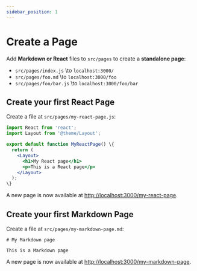 ```yaml
---
sidebar_position: 1
---
```


# Create a Page

Add **Markdown or React** files to `src/pages` to create a **standalone page**:

- `src/pages/index.js` \to `localhost:3000/`
- `src/pages/foo.md` \to `localhost:3000/foo`
- `src/pages/foo/bar.js` \to `localhost:3000/foo/bar`

## Create your first React Page

Create a file at `src/pages/my-react-page.js`:

```jsx title="src/pages/my-react-page.js"
import React from 'react';
import Layout from '@theme/Layout';

export default function MyReactPage() \{
  return (
    <Layout>
      <h1>My React page</h1>
      <p>This is a React page</p>
    </Layout>
  );
\}
```

A new page is now available at [http://localhost:3000/my-react-page](http://localhost:3000/my-react-page).

## Create your first Markdown Page

Create a file at `src/pages/my-markdown-page.md`:

```mdx title="src/pages/my-markdown-page.md"
# My Markdown page

This is a Markdown page
```

A new page is now available at [http://localhost:3000/my-markdown-page](http://localhost:3000/my-markdown-page).
